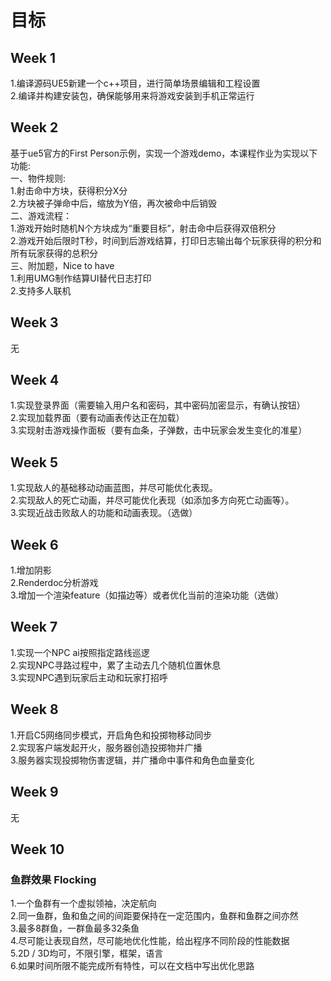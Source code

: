 # 目标
## Week 1
1.编译源码UE5新建一个c++项目，进行简单场景编辑和工程设置  
2.编译并构建安装包，确保能够用来将游戏安装到手机正常运行  
## Week 2
基于ue5官方的First Person示例，实现一个游戏demo，本课程作业为实现以下功能:  
一、物件规则:  
1.射击命中方块，获得积分X分  
2.方块被子弹命中后，缩放为Y倍，再次被命中后销毁  
二、游戏流程：  
1.游戏开始时随机N个方块成为“重要目标”，射击命中后获得双倍积分  
2.游戏开始后限时T秒，时间到后游戏结算，打印日志输出每个玩家获得的积分和所有玩家获得的总积分  
三、附加题，Nice to have  
1.利用UMG制作结算UI替代日志打印  
2.支持多人联机  
## Week 3
无
## Week 4
1.实现登录界面（需要输入用户名和密码，其中密码加密显示，有确认按钮）  
2.实现加载界面（要有动画表传达正在加载）  
3.实现射击游戏操作面板（要有血条，子弹数，击中玩家会发生变化的准星）  
## Week 5
1.实现敌人的基础移动动画蓝图，并尽可能优化表现。  
2.实现敌人的死亡动画，并尽可能优化表现（如添加多方向死亡动画等）。  
3.实现近战击败敌人的功能和动画表现。（选做）  
## Week 6
1.增加阴影  
2.Renderdoc分析游戏  
3.增加一个渲染feature（如描边等）或者优化当前的渲染功能（选做）  
## Week 7
1.实现一个NPC ai按照指定路线巡逻  
2.实现NPC寻路过程中，累了主动去几个随机位置休息  
3.实现NPC遇到玩家后主动和玩家打招呼  
## Week 8
1.开启C5网络同步模式，开启角色和投掷物移动同步  
2.实现客户端发起开火，服务器创造投掷物并广播  
3.服务器实现投掷物伤害逻辑，并广播命中事件和角色血量变化  
## Week 9
无  
## Week 10  
### 鱼群效果 Flocking  
1.一个鱼群有一个虚拟领袖，决定航向  
2.同一鱼群，鱼和鱼之间的间距要保持在一定范围内，鱼群和鱼群之间亦然  
3.最多8群鱼，一群鱼最多32条鱼  
4.尽可能让表现自然，尽可能地优化性能，给出程序不同阶段的性能数据  
5.2D / 3D均可，不限引擎，框架，语言  
6.如果时间所限不能完成所有特性，可以在文档中写出优化思路  
